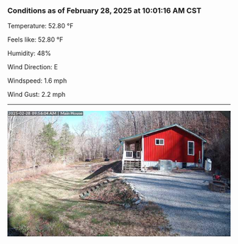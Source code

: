 ### Conditions as of February 28, 2025 at 10:01:16 AM CST 

Temperature: 52.80 &deg;F

Feels like: 52.80 &deg;F

Humidity: 48%

Wind Direction: E

Windspeed: 1.6 mph

Wind Gust: 2.2 mph

---

<img src="./images/latest.jpeg"/>

